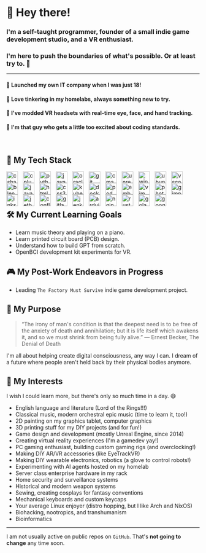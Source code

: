 # 👋 Hey there!

### I'm a self-taught programmer, founder of a small indie game development studio, and a VR enthusiast.
### I'm here to push the boundaries of what's possible. Or at least try to. 🚀

---

#### 🚀 Launched my own IT company when I was just 18!

#### 🧪 Love tinkering in my homelabs, always something new to try.

#### 🥽 I've modded VR headsets with real-time eye, face, and hand tracking.

#### 🧐 I'm that guy who gets a little too excited about coding standards.

<br>

## 🚀 My Tech Stack

<img align="left" alt="csharp" width="30px" style="padding-right:10px;" src="https://cdn.jsdelivr.net/gh/devicons/devicon/icons/csharp/csharp-original.svg" />
<img align="left" alt="cplusplus" width="30px" style="padding-right:10px;" src="https://cdn.jsdelivr.net/gh/devicons/devicon/icons/cplusplus/cplusplus-original.svg" />
<img align="left" alt="python" width="30px" style="padding-right:10px;" src="https://cdn.jsdelivr.net/gh/devicons/devicon/icons/python/python-original.svg" />
<img align="left" alt="java" width="30px" style="padding-right:10px;" src="https://cdn.jsdelivr.net/gh/devicons/devicon/icons/java/java-original.svg" />
<img align="left" alt="oracle" width="30px" style="padding-right:10px;" src="https://cdn.jsdelivr.net/gh/devicons/devicon/icons/oracle/oracle-original.svg" />
<img align="left" alt="git" width="30px" style="padding-right:10px;" src="https://cdn.jsdelivr.net/gh/devicons/devicon/icons/git/git-original.svg" />
<img align="left" alt="cmake" width="30px" style="padding-right:10px;" src="https://cdn.jsdelivr.net/gh/devicons/devicon/icons/cmake/cmake-original.svg" />
<img align="left" alt="unrealengine" width="30px" style="padding-right:10px;" src="https://cdn.jsdelivr.net/gh/devicons/devicon/icons/unrealengine/unrealengine-original.svg" />
<img align="left" alt="windows8" width="30px" style="padding-right:10px;" src="https://cdn.jsdelivr.net/gh/devicons/devicon/icons/windows8/windows8-original.svg" />
<img align="left" alt="ubuntu" width="30px" style="padding-right:10px;" src="https://cdn.jsdelivr.net/gh/devicons/devicon/icons/ubuntu/ubuntu-plain.svg" />
<img align="left" alt="vscode" width="30px" style="padding-right:10px;" src="https://cdn.jsdelivr.net/gh/devicons/devicon/icons/vscode/vscode-original.svg" />
<img align="left" alt="blender" width="30px" style="padding-right:10px;" src="https://cdn.jsdelivr.net/gh/devicons/devicon/icons/blender/blender-original.svg" />
<img align="left" alt="javascript" width="30px" style="padding-right:10px;" src="https://cdn.jsdelivr.net/gh/devicons/devicon/icons/javascript/javascript-original.svg" />
<img align="left" alt="html5" width="30px" style="padding-right:10px;" src="https://cdn.jsdelivr.net/gh/devicons/devicon/icons/html5/html5-original.svg" />
<img align="left" alt="css3" width="30px" style="padding-right:10px;" src="https://cdn.jsdelivr.net/gh/devicons/devicon/icons/css3/css3-original.svg" />
<img align="left" alt="kubernetes" width="30px" style="padding-right:10px;" src="https://cdn.jsdelivr.net/gh/devicons/devicon/icons/kubernetes/kubernetes-plain.svg" />
<img align="left" alt="docker" width="30px" style="padding-right:10px;" src="https://cdn.jsdelivr.net/gh/devicons/devicon/icons/docker/docker-original.svg" />
<img align="left" alt="podman" width="30px" style="padding-right:10px;" src="https://cdn.jsdelivr.net/gh/devicons/devicon/icons/podman/podman-original.svg" />
<img align="left" alt="embeddedc" width="30px" style="padding-right:10px;" src="https://cdn.jsdelivr.net/gh/devicons/devicon/icons/embeddedc/embeddedc-original.svg" />
<img align="left" alt="vim" width="30px" style="padding-right:10px;" src="https://cdn.jsdelivr.net/gh/devicons/devicon/icons/vim/vim-original.svg" />
<img align="left" alt="photoshop" width="30px" style="padding-right:10px;" src="https://cdn.jsdelivr.net/gh/devicons/devicon/icons/photoshop/photoshop-plain.svg" />
<img align="left" alt="gimp" width="30px" style="padding-right:10px;" src="https://cdn.jsdelivr.net/gh/devicons/devicon/icons/gimp/gimp-original.svg" />
<img align="left" alt="inkscape" width="30px" style="padding-right:10px;" src="https://cdn.jsdelivr.net/gh/devicons/devicon/icons/inkscape/inkscape-original.svg" />
<img align="left" alt="jetbrains" width="30px" style="padding-right:10px;" src="https://cdn.jsdelivr.net/gh/devicons/devicon/icons/jetbrains/jetbrains-original.svg" />
<img align="left" alt="confluence" width="30px" style="padding-right:10px;" src="https://cdn.jsdelivr.net/gh/devicons/devicon/icons/confluence/confluence-original.svg" />
<img align="left" alt="gitlab" width="30px" style="padding-right:10px;" src="https://cdn.jsdelivr.net/gh/devicons/devicon/icons/gitlab/gitlab-original.svg" />
<img align="left" alt="jenkins" width="30px" style="padding-right:10px;" src="https://cdn.jsdelivr.net/gh/devicons/devicon/icons/jenkins/jenkins-original.svg" />
<img align="left" alt="arduino" width="30px" style="padding-right:10px;" src="https://cdn.jsdelivr.net/gh/devicons/devicon/icons/arduino/arduino-original.svg" />
<img align="left" alt="nginx" width="30px" style="padding-right:10px;" src="https://cdn.jsdelivr.net/gh/devicons/devicon/icons/nginx/nginx-original.svg" />
<img align="left" alt="rust" width="30px" style="padding-right:10px;" src="https://cdn.jsdelivr.net/gh/devicons/devicon/icons/rust/rust-plain.svg" />
<img align="left" alt="golang" width="30px" style="padding-right:10px;" src="https://cdn.jsdelivr.net/gh/devicons/devicon/icons/go/go-original-wordmark.svg" />
<img align="left" alt="google" width="30px" style="padding-right:auto;" src="https://cdn.jsdelivr.net/gh/devicons/devicon/icons/google/google-original.svg" />
<br>
<br>
<br>
<br>

## 🛠️ My Current Learning Goals

- Learn music theory and playing on a piano.
- Learn printed circuit board (PCB) design.
- Understand how to build GPT from scratch.
- OpenBCI development kit experiments for VR.

## 🎮 My Post-Work Endeavors in Progress

- Leading ``The Factory Must Survive`` indie game development project.

## 🚀 My Purpose

> “The irony of man's condition is that the deepest need is to be free of the anxiety of death and annihilation; but it is life itself which awakens it, and so we must shrink from being fully alive.”
― Ernest Becker, The Denial of Death

I'm all about helping create digital consciousness, any way I can. I dream of a future where people aren't held back by their physical bodies anymore.

## 🎨 My Interests

I wish I could learn more, but there's only so much time in a day. 😅

- English language and literature (Lord of the Rings!!!)
- Classical music, modern orchestral epic music (time to learn it, too!)
- 2D painting on my graphics tablet, computer graphics
- 3D printing stuff for my DIY projects (and for fun!)
- Game design and development (mostly Unreal Engine, since 2014)
- Creating virtual reality experiences (I'm a gamedev yay!)
- PC gaming enthusiast, building custom gaming rigs (and overclocking!)
- Making DIY AR/VR accessories (like EyeTrackVR)
- Making DIY wearable electronics, robotics (a glove to control robots!)
- Experimenting with AI agents hosted on my homelab
- Server class enterprise hardware in my rack
- Home security and surveillance systems
- Historical and modern weapon systems
- Sewing, creating cosplays for fantasy conventions
- Mechanical keyboards and custom keycaps
- Your average Linux enjoyer (distro hopping, but I like Arch and NixOS)
- Biohacking, nootropics, and transhumanism
- Bioinformatics

---

I am not usually active on public repos on ``GitHub``. That's **not going to change** any time soon.
